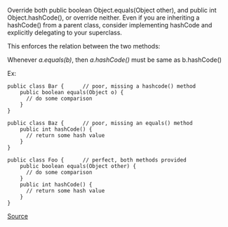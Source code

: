 Override both public boolean Object.equals(Object other), and public int Object.hashCode(), or override neither.
Even if you are inheriting a hashCode() from a parent class, consider implementing hashCode and explicitly delegating to your superclass.

This enforces the relation between the two methods:

Whenever *a.equals(b)*, then *a.hashCode()* must be same as b.hashCode()

Ex:

    public class Bar {		// poor, missing a hashcode() method
        public boolean equals(Object o) {
          // do some comparison
        }
    }

    public class Baz {		// poor, missing an equals() method
        public int hashCode() {
          // return some hash value
        }
    }

    public class Foo {		// perfect, both methods provided
        public boolean equals(Object other) {
          // do some comparison
        }
        public int hashCode() {
          // return some hash value
        }
    }

[Source](http://pmd.sourceforge.net/pmd-5.3.2/pmd-java/rules/java/basic.html#OverrideBothEqualsAndHashcode)